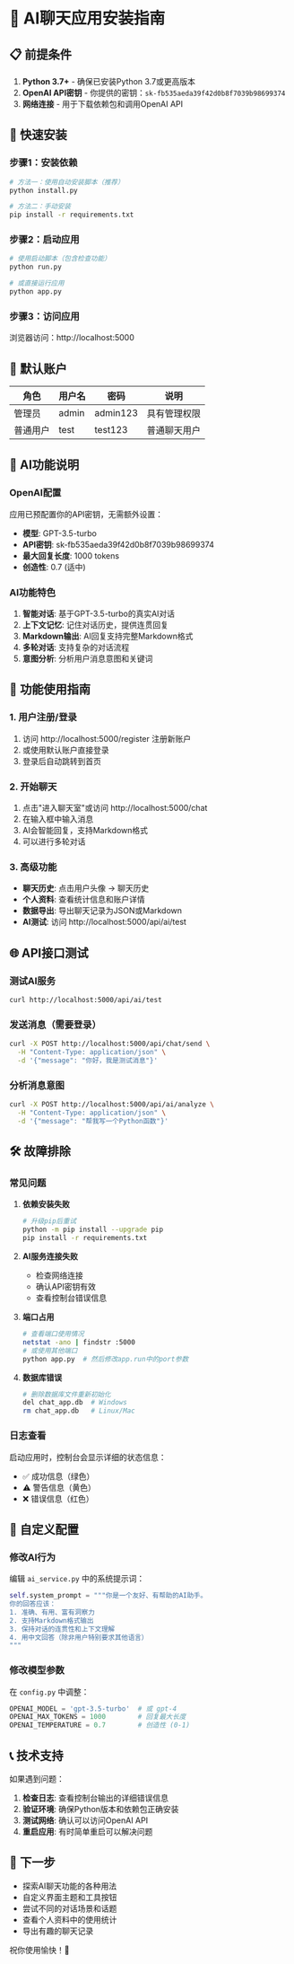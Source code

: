 # 🚀 AI聊天应用安装指南

## 📋 前提条件

1. **Python 3.7+** - 确保已安装Python 3.7或更高版本
2. **OpenAI API密钥** - 你提供的密钥：`sk-fb535aeda39f42d0b8f7039b98699374`
3. **网络连接** - 用于下载依赖包和调用OpenAI API

## 🔧 快速安装

### 步骤1：安装依赖

```bash
# 方法一：使用自动安装脚本（推荐）
python install.py

# 方法二：手动安装
pip install -r requirements.txt
```

### 步骤2：启动应用

```bash
# 使用启动脚本（包含检查功能）
python run.py

# 或直接运行应用
python app.py
```

### 步骤3：访问应用

浏览器访问：http://localhost:5000

## 🔑 默认账户

| 角色 | 用户名 | 密码 | 说明 |
|------|--------|------|------|
| 管理员 | admin | admin123 | 具有管理权限 |
| 普通用户 | test | test123 | 普通聊天用户 |

## 🤖 AI功能说明

### OpenAI配置

应用已预配置你的API密钥，无需额外设置：
- **模型**: GPT-3.5-turbo
- **API密钥**: sk-fb535aeda39f42d0b8f7039b98699374
- **最大回复长度**: 1000 tokens
- **创造性**: 0.7 (适中)

### AI功能特色

1. **智能对话**: 基于GPT-3.5-turbo的真实AI对话
2. **上下文记忆**: 记住对话历史，提供连贯回复
3. **Markdown输出**: AI回复支持完整Markdown格式
4. **多轮对话**: 支持复杂的对话流程
5. **意图分析**: 分析用户消息意图和关键词

## 📱 功能使用指南

### 1. 用户注册/登录

1. 访问 http://localhost:5000/register 注册新账户
2. 或使用默认账户直接登录
3. 登录后自动跳转到首页

### 2. 开始聊天

1. 点击"进入聊天室"或访问 http://localhost:5000/chat
2. 在输入框中输入消息
3. AI会智能回复，支持Markdown格式
4. 可以进行多轮对话

### 3. 高级功能

- **聊天历史**: 点击用户头像 → 聊天历史
- **个人资料**: 查看统计信息和账户详情
- **数据导出**: 导出聊天记录为JSON或Markdown
- **AI测试**: 访问 http://localhost:5000/api/ai/test

## 🌐 API接口测试

### 测试AI服务

```bash
curl http://localhost:5000/api/ai/test
```

### 发送消息（需要登录）

```bash
curl -X POST http://localhost:5000/api/chat/send \
  -H "Content-Type: application/json" \
  -d '{"message": "你好，我是测试消息"}'
```

### 分析消息意图

```bash
curl -X POST http://localhost:5000/api/ai/analyze \
  -H "Content-Type: application/json" \
  -d '{"message": "帮我写一个Python函数"}'
```

## 🛠️ 故障排除

### 常见问题

1. **依赖安装失败**
   ```bash
   # 升级pip后重试
   python -m pip install --upgrade pip
   pip install -r requirements.txt
   ```

2. **AI服务连接失败**
   - 检查网络连接
   - 确认API密钥有效
   - 查看控制台错误信息

3. **端口占用**
   ```bash
   # 查看端口使用情况
   netstat -ano | findstr :5000
   # 或使用其他端口
   python app.py  # 然后修改app.run中的port参数
   ```

4. **数据库错误**
   ```bash
   # 删除数据库文件重新初始化
   del chat_app.db  # Windows
   rm chat_app.db   # Linux/Mac
   ```

### 日志查看

启动应用时，控制台会显示详细的状态信息：
- ✅ 成功信息（绿色）
- ⚠️ 警告信息（黄色）
- ❌ 错误信息（红色）

## 🔧 自定义配置

### 修改AI行为

编辑 `ai_service.py` 中的系统提示词：

```python
self.system_prompt = """你是一个友好、有帮助的AI助手。
你的回答应该：
1. 准确、有用、富有洞察力
2. 支持Markdown格式输出
3. 保持对话的连贯性和上下文理解
4. 用中文回答（除非用户特别要求其他语言）
"""
```

### 修改模型参数

在 `config.py` 中调整：

```python
OPENAI_MODEL = 'gpt-3.5-turbo'  # 或 gpt-4
OPENAI_MAX_TOKENS = 1000        # 回复最大长度
OPENAI_TEMPERATURE = 0.7        # 创造性 (0-1)
```

## 📞 技术支持

如果遇到问题：

1. **检查日志**: 查看控制台输出的详细错误信息
2. **验证环境**: 确保Python版本和依赖包正确安装
3. **测试网络**: 确认可以访问OpenAI API
4. **重启应用**: 有时简单重启可以解决问题

## 🎯 下一步

- 探索AI聊天功能的各种用法
- 自定义界面主题和工具按钮
- 尝试不同的对话场景和话题
- 查看个人资料中的使用统计
- 导出有趣的聊天记录

祝你使用愉快！🎉